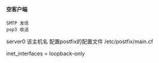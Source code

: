####	空客户端
	SMTP 发信
	pop3 收送

server0
该主机名
配置postfix的配置文件  /etc/postfix/main.cf

inet_interfaces = loopback-only
